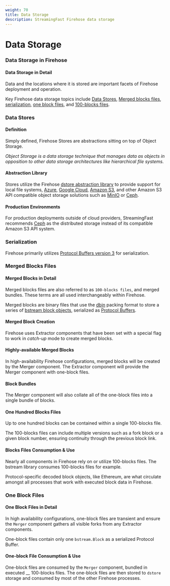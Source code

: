 ```yaml
---
weight: 70
title: Data Storage
description: StreamingFast Firehose data storage
---
```


# Data Storage

### Data Storage in Firehose

#### Data Storage in Detail

Data and the locations where it is stored are important facets of Firehose deployment and operation.&#x20;

Key Firehose data storage topics include [Data Stores](data-storage.md#data-stores), [Merged blocks files](data-storage.md#merged-blocks-files), [serialization](data-storage.md#serialization), [one block files](data-storage.md#one-block-files), and [100-blocks files](data-storage.md#one-hundred-blocks-files).

### Data Stores

#### Definition

Simply defined, Firehose Stores are abstractions sitting on top of Object Storage.

_Object Storage is a data storage technique that manages data as objects in opposition to other data storage architectures like hierarchical file systems._

#### Abstraction Library

Stores utilize the Firehose [dstore abstraction library](https://github.com/streamingfast/dstore) to provide support for local file systems, [Azure](https://www.google.com/aclk?sa=l\&ai=DChcSEwjr3Yqr9r75AhVuH60GHaPqCPAYABAAGgJwdg\&sig=AOD64\_1oS9RVQu923fWqHBIH9TUq9RxM\_w\&q\&adurl\&ved=2ahUKEwjZ\_4Or9r75AhXjKX0KHR\_eBJYQ0Qx6BAgDEAE), [Google Cloud](https://cloud.google.com/), [Amazon S3](https://www.google.com/aclk?sa=l\&ai=DChcSEwiitIe\_9r75AhXMwsIEHaRvBvsYABAAGgJwdg\&sig=AOD64\_0zvgrb2ySU8puRmtykCtCNbLSHQw\&q\&adurl\&ved=2ahUKEwiqpoC\_9r75AhWjKn0KHbOGDaYQ0Qx6BAgDEAE), and other Amazon S3 API compatible object storage solutions such as [MinIO](https://min.io/) or [Ceph](https://ceph.com/en/).

#### Production Environments

For production deployments outside of cloud providers, StreamingFast recommends [Ceph](https://ceph.com/en/) as the distributed storage instead of its compatible Amazon S3 API system.

### Serialization

Firehose primarily utilizes [Protocol Buffers version 3](https://developers.google.com/protocol-buffers) for serialization.

### Merged Blocks Files

#### Merged Blocks in Detail

Merged blocks files are also referred to as `100-blocks files`, and merged bundles. These terms are all used interchangeably within Firehose.

Merged blocks are binary files that use the [dbin](https://github.com/streamingfast/dbin) packing format to store a series of [bstream block objects](https://github.com/streamingfast/proto/blob/develop/sf/bstream/v1/bstream.proto), serialized as [Protocol Buffers](https://developers.google.com/protocol-buffers).

#### Merged Block Creation

Firehose uses Extractor components that have been set with a special flag to work in _catch-up_ mode to create merged blocks.

#### Highly-available Merged Blocks

In high-availability Firehose configurations, merged blocks will be created by the Merger component. The Extractor component will provide the Merger component with one-block files.

#### Block Bundles

The Merger component will also collate all of the one-block files into a single bundle of blocks.

#### One Hundred Blocks Files

Up to one hundred blocks can be contained within a single 100-blocks file.&#x20;

The 100-blocks files can include multiple versions such as a fork block or a given block number, ensuring continuity through the previous block link.

#### Blocks Files Consumption & Use

Nearly all components in Firehose rely on or utilize 100-blocks files. The bstream library consumes 100-blocks files for example.

Protocol-specific decoded block objects, like Ethereum, are what circulate amongst all processes that work with executed block data in Firehose.

### One Block Files

#### One Block Files in Detail

In high availability configurations, one-block files are transient and ensure the `Merger` component gathers all visible forks from any Extractor components.

One-block files contain only one `bstream.Block` as a serialized Protocol Buffer.

#### One-block File Consumption & Use

One-block files are consumed by the `Merger` component, bundled in executed __ 100-blocks files. The one-block files are then stored to `dstore` storage and consumed by most of the other Firehose processes.
